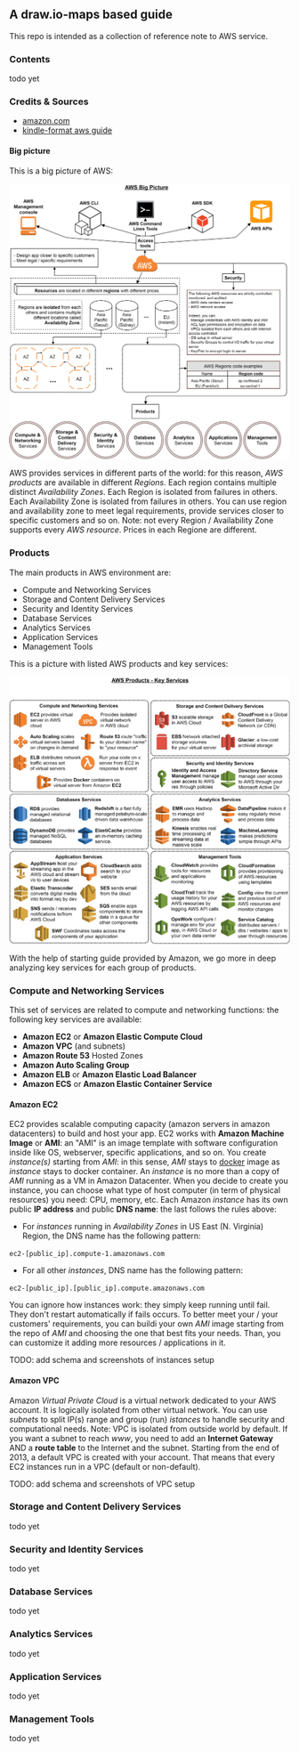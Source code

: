 ## A draw.io-maps based guide

This repo is intended as a collection of reference note to AWS service.

### Contents
todo yet

### Credits & Sources

- [amazon.com](https://amazon.com)
- [kindle-format aws guide](https://www.amazon.com/Amazon-Web-Services/e/B007R6MVQ6)

#### Big picture

This is a big picture of AWS:

![Big picture](./images/aws_1.0_big_picture.png)

AWS provides services in different parts of the world: for this reason, _AWS products_ are available in different _Regions_. Each region contains multiple distinct _Availability Zones_. Each Region is isolated from failures in others. Each Availability Zone is isolated from failures in others. You can use region and availability zone to meet legal requirements, provide services closer to specific customers and so on. Note: not every Region / Availability Zone supports every _AWS resource_. Prices in each Regione are different.

### Products

The main products in AWS environment are:

- Compute and Networking Services
- Storage and Content Delivery Services
- Security and Identity Services
- Database Services
- Analytics Services
- Application Services
- Management Tools

This is a picture with listed AWS products and key services:

![Products](./images/aws_1.0_products.png)

With the help of starting guide provided by Amazon, we go more in deep analyzing key services for each group of products. 

### Compute and Networking Services

This set of services are related to compute and networking functions: the following key services are available:
- __Amazon EC2__ or __Amazon Elastic Compute Cloud__
- __Amazon VPC__ (and subnets)
- __Amazon Route 53__ Hosted Zones
- __Amazon Auto Scaling Group__
- __Amazon ELB__ or __Amazon Elastic Load Balancer__
- __Amazon ECS__ or __Amazon Elastic Container Service__

#### Amazon EC2

EC2 provides scalable computing capacity (amazon servers in amazon datacenters) to build and host your app. EC2 works with __Amazon Machine Image__ or __AMI__: an "AMI" is an image template with software configuration inside like OS, webserver, specific applications, and so on. You create _instance(s)_ starting from _AMI_: in this sense, _AMI_ stays to [docker](https://docker.com) image as _instance_ stays to docker container. An _instance_ is no more than a copy of _AMI_ running as a VM in Amazon Datacenter. When you decide to create you instance, you can choose what type of host computer (in term of physical resources) you need: CPU, memory, etc.
Each Amazon _instance_ has its own public __IP address__ and public __DNS name__: the last follows the rules above:
- For _instances_ running in _Availability Zones_ in US East (N. Virginia) Region, the DNS name has the following pattern:

```ec2-[public_ip].compute-1.amazonaws.com```
- For all other _instances_, DNS name has the following pattern:

```ec2-[public_ip].[public_ip].compute.amazonaws.com```

You can ignore how instances work: they simply keep running until fail. They don't restart automatically if fails occurs. To better meet your / your customers' requirements, you can buildi your own _AMI_ image starting from the repo of _AMI_ and choosing the one that best fits your needs. Than, you can customize it adding more resources / applications in it.

TODO: add schema and screenshots of instances setup

#### Amazon VPC

Amazon _Virtual Private Cloud_ is a virtual network dedicated to your AWS account. It is logically isolated from other virtual network. You can use _subnets_ to split IP(s) range and group (run) _istances_ to handle security and computational needs.
Note: VPC is isolated from outside world by default. If you want a subnet to reach _www_, you need to add an __Internet Gateway__ AND a __route table__ to the Internet and the subnet. Starting from the end of 2013, a default VPC is created with your account. That means that every EC2 instances run in a VPC (default or non-default).

TODO: add schema and screenshots of VPC setup

### Storage and Content Delivery Services
todo yet

### Security and Identity Services
todo yet

### Database Services
todo yet

### Analytics Services
todo yet

### Application Services
todo yet

### Management Tools
todo yet